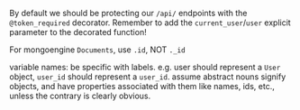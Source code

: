 

By default we should be protecting our `/api/` endpoints with the `@token_required` decorator. Remember to add the `current_user`/`user` explicit parameter to the decorated function!

For mongoengine `Documents`, use `.id`, NOT `._id`

variable names: be specific with labels. e.g. user should represent a `User` object, `user_id` should represent a `user_id`. assume abstract nouns signify objects, and have properties associated with them like names, ids, etc., unless the contrary is clearly obvious.
